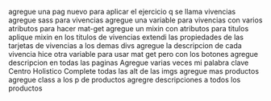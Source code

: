 agregue una pag nuevo para aplicar el ejercicio q se llama vivencias
agregue sass para vivencias 
agregue una variable para vivencias con varios atributos para hacer mat-get
agregue un mixin con atributos para titulos
aplique mixin en los titulos de vivencias
extendi las propiedades de las tarjetas de vivencias a los demas divs
agregue la descripcion de cada vivencia
hice otra variable para usar mat get pero con los botones
agregue descripcion en todas las paginas
Agregue varias veces mi palabra clave Centro Holistico
Complete todas las alt de las imgs
agregue mas productos
agregue class a los p de productos
agregre descripciones a todos los productos 